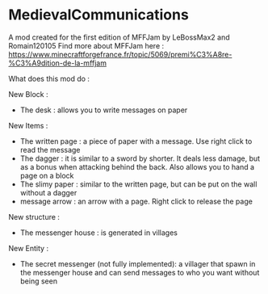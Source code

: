 # MedievalCommunications
A mod created for the first edition of MFFJam by LeBossMax2 and Romain120105
Find more about MFFJam here : https://www.minecraftforgefrance.fr/topic/5069/premi%C3%A8re-%C3%A9dition-de-la-mffjam

What does this mod do :

New Block :
- The desk : allows you to write messages on paper

New Items :
- The written page : a piece of paper with a message. Use right click to read the message
- The dagger : it is similar to a sword by shorter. It deals less damage, but as a bonus when attacking behind the back. Also allows you to hand a page on a block
- The slimy paper : similar to the written page, but can be put on the wall without a dagger
- message arrow : an arrow with a page. Right click to release the page

New structure :
- The messenger house : is generated in villages

New Entity :
- The secret messenger (not fully implemented): a villager that spawn in the messenger house and can send messages to who you want without being seen
